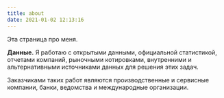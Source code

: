 ```yaml
---
title: about
date: 2021-01-02 12:13:16
---
```


Эта страница про меня.

**Данные.** Я работаю с открытыми данными, официальной статистикой, отчетами компаний,
рыночными котировками, внутренними и альтернативными источниками данных 
для решения этих задач.

Заказчиками таких работ являются производственные и сервисные компании, 
банки, ведомства и международные организации.

